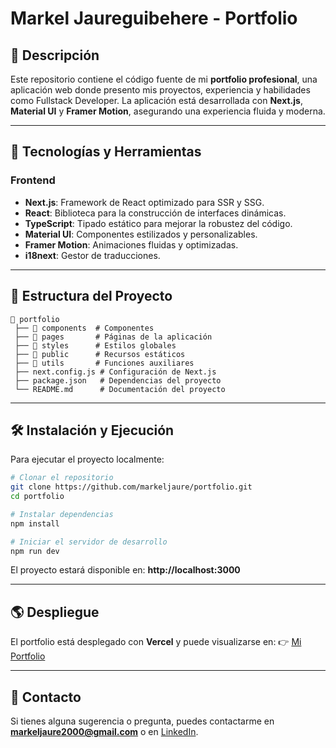 # Markel Jaureguibehere - Portfolio

## 📌 Descripción

Este repositorio contiene el código fuente de mi **portfolio profesional**, una aplicación web donde presento mis proyectos, experiencia y habilidades como Fullstack Developer. La aplicación está desarrollada con **Next.js**, **Material UI** y **Framer Motion**, asegurando una experiencia fluida y moderna.

---

## 🚀 Tecnologías y Herramientas

### **Frontend**

- **Next.js**: Framework de React optimizado para SSR y SSG.
- **React**: Biblioteca para la construcción de interfaces dinámicas.
- **TypeScript**: Tipado estático para mejorar la robustez del código.
- **Material UI**: Componentes estilizados y personalizables.
- **Framer Motion**: Animaciones fluidas y optimizadas.
- **i18next**: Gestor de traducciones.

---

## 📂 Estructura del Proyecto

```
📂 portfolio
 ├── 📁 components  # Componentes
 ├── 📁 pages       # Páginas de la aplicación
 ├── 📁 styles      # Estilos globales
 ├── 📁 public      # Recursos estáticos
 ├── 📁 utils       # Funciones auxiliares
 ├── next.config.js # Configuración de Next.js
 ├── package.json   # Dependencias del proyecto
 └── README.md      # Documentación del proyecto
```

---

## 🛠️ Instalación y Ejecución

Para ejecutar el proyecto localmente:

```sh
# Clonar el repositorio
git clone https://github.com/markeljaure/portfolio.git
cd portfolio

# Instalar dependencias
npm install

# Iniciar el servidor de desarrollo
npm run dev
```

El proyecto estará disponible en: **http://localhost:3000**

---

## 🌎 Despliegue

El portfolio está desplegado con **Vercel** y puede visualizarse en:
👉 [Mi Portfolio](https://portfolio-markel-jaureguibeheres-projects.vercel.app/)

---

## 📩 Contacto

Si tienes alguna sugerencia o pregunta, puedes contactarme en **markeljaure2000@gmail.com** o en [LinkedIn](https://www.linkedin.com/in/markel-jaureguibehere/).
